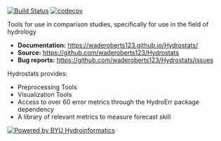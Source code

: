 [![Build Status](https://travis-ci.org/waderoberts123/Hydrostats.svg?branch=master)](https://travis-ci.org/waderoberts123/Hydrostats)
[![codecov](https://codecov.io/gh/waderoberts123/Hydrostats/branch/master/graph/badge.svg)](https://codecov.io/gh/waderoberts123/Hydrostats)

Tools for use in comparison studies, specifically for use in the field of hydrology

- **Documentation:** https://waderoberts123.github.io/Hydrostats/
- **Source:** https://github.com/waderoberts123/Hydrostats
- **Bug reports:** https://github.com/waderoberts123/Hydrostats/issues

Hydrostats provides:

- Preprocessing Tools
- Visualization Tools
- Access to over 60 error metrics through the HydroErr package dependency
- A library of relevant metrics to measure forecast skill

[![Powered by BYU Hydroinformatics](https://img.shields.io/badge/powered%20by-BYU%20HydroInformatics-blue.svg)](http://worldwater.byu.edu/)
